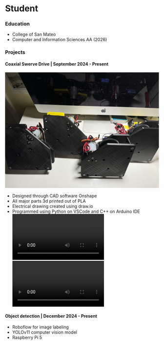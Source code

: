 # Student

### Education
- College of San Mateo
- Computer and Information Sciences AA (2026)

### Projects
#### Coaxial Swerve Drive | September 2024 - Present
![Swerve Modules](/assets/img/SwerveModules.jpg)
- Designed through CAD software Onshape
- All major parts 3d printed out of PLA
- Electrical drawing created using draw.io
- Programmed using Python on VSCode and C++ on Arduino IDE
![Swerve Module Assembly](/assets/vid/Swerve-Module-Assembly.mp4)
![Swerve Module Assembly](/assets/vid/Swerve-Drive-Progress.mp4)
#### Object detection | December 2024 - Present
- Roboflow for image labeling
- YOLOv11 computer vision model
- Raspberry Pi 5 
